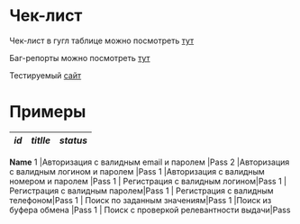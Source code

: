 # Чек-лист
Чек-лист в гугл таблице можно посмотреть [тут](https://docs.google.com/spreadsheets/d/1NcjH2I6z0yL-BnCswTH-J5qn4MvATuKGa9D8pI_AHUI/edit?usp=sharing)

Баг-репорты можно посмотреть [тут](https://github.com/olastt/QA-/blob/main/bug%20report.md)

Тестируемый [сайт](https://mail.yandex.ru/)

# Примеры

*id* | *titlle*	| *status* |
---|---|---|
__Name__
1	|Авторизация с валидным email и паролем |Pass
2 |Авторизация с валидным логином и паролем |Pass
1 |Авторизация с валидным номером и паролем |Pass
1 | Регистрация с валидным логином|Pass
1 | Регистрация с валидным паролем|Pass
1 | Регистрация с валидным телефоном|Pass
1 | Поиск по заданным значениям|Pass
1 |Поиск из буфера обмена |Pass
1 | Поиск с проверкой релевантности выдачи|Pass
